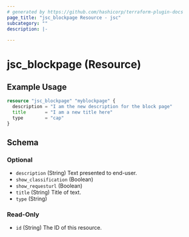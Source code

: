 ```yaml
---
# generated by https://github.com/hashicorp/terraform-plugin-docs
page_title: "jsc_blockpage Resource - jsc"
subcategory: ""
description: |-
  
---
```


# jsc_blockpage (Resource)



## Example Usage

```terraform
resource "jsc_blockpage" "myblockpage" {
  description = "I am the new description for the block page"
  title       = "I am a new title here"
  type        = "cap"
}
```

<!-- schema generated by tfplugindocs -->
## Schema

### Optional

- `description` (String) Text presented to end-user.
- `show_classification` (Boolean)
- `show_requesturl` (Boolean)
- `title` (String) Title of text.
- `type` (String)

### Read-Only

- `id` (String) The ID of this resource.
